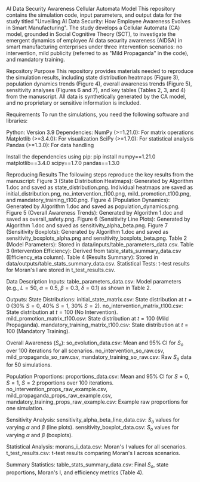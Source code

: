 AI Data Security Awareness Cellular Automata Model
This repository contains the simulation code, input parameters, and output data for the study titled "Unveiling AI Data Security: How Employee Awareness Evolves in Smart Manufacturing". The study develops a Cellular Automata (CA) model, grounded in Social Cognitive Theory (SCT), to investigate the emergent dynamics of employee AI data security awareness (AIDSA) in smart manufacturing enterprises under three intervention scenarios: no intervention, mild publicity (referred to as "Mild Propaganda" in the code), and mandatory training.

Repository Purpose
This repository provides materials needed to reproduce the simulation results, including state distribution heatmaps (Figure 3), population dynamics trends (Figure 4), overall awareness trends (Figure 5), sensitivity analyses (Figures 6 and 7), and key tables (Tables 2, 3, and 4) from the manuscript. All data is synthetically generated by the CA model, and no proprietary or sensitive information is included.

Requirements
To run the simulations, you need the following software and libraries:

Python: Version 3.9
Dependencies:
NumPy (>=1.21.0): For matrix operations
Matplotlib (>=3.4.0): For visualization
SciPy (>=1.7.0): For statistical analysis
Pandas (>=1.3.0): For data handling

Install the dependencies using pip:
pip install numpy==1.21.0 matplotlib==3.4.0 scipy==1.7.0 pandas==1.3.0

Reproducing Results
The following steps reproduce the key results from the manuscript:
Figure 3 (State Distribution Heatmaps): Generated by Algorithm 1.doc and saved as state_distribution.png. Individual heatmaps are saved as initial_distribution.png, no_intervention_t100.png, mild_promotion_t100.png, and mandatory_training_t100.png.
Figure 4 (Population Dynamics): Generated by Algorithm 1.doc and saved as population_dynamics.png.
Figure 5 (Overall Awareness Trends): Generated by Algorithm 1.doc and saved as overall_safety.png.
Figure 6 (Sensitivity Line Plots): Generated by Algorithm 1.doc and saved as sensitivity_alpha_beta.png.
Figure 7 (Sensitivity Boxplots): Generated by Algorithm 1.doc and saved as sensitivity_boxplots_alpha.png and sensitivity_boxplots_beta.png.
Table 2 (Model Parameters): Stored in data/inputs/table_parameters_data.csv.
Table 3 (Intervention Efficiency): Derived from table_stats_summary_data.csv (Efficiency_eta column).
Table 4 (Results Summary): Stored in data/outputs/table_stats_summary_data.csv.
Statistical Tests: t-test results for Moran's I are stored in t_test_results.csv.

Data Description
Inputs:
table_parameters_data.csv: Model parameters (e.g., $L=50$, $\alpha=0.5$, $\beta=0.3$, $\delta=0.1$) as shown in Table 2.


Outputs:
State Distributions:
initial_state_matrix.csv: State distribution at $t=0$ (30% $S=0$, 40% $S=1$, 30% $S=2$).
no_intervention_matrix_t100.csv: State distribution at $t=100$ (No Intervention).
mild_promotion_matrix_t100.csv: State distribution at $t=100$ (Mild Propaganda).
mandatory_training_matrix_t100.csv: State distribution at $t=100$ (Mandatory Training).


Overall Awareness ($S_o$):
so_evolution_data.csv: Mean and 95% CI for $S_o$ over 100 iterations for all scenarios.
no_intervention_so_raw.csv, mild_propaganda_so_raw.csv, mandatory_training_so_raw.csv: Raw $S_o$ data for 50 simulations.


Population Proportions:
proportions_data.csv: Mean and 95% CI for $S=0$, $S=1$, $S=2$ proportions over 100 iterations.
no_intervention_props_raw_example.csv, mild_propaganda_props_raw_example.csv, mandatory_training_props_raw_example.csv: Example raw proportions for one simulation.


Sensitivity Analysis:
sensitivity_alpha_beta_line_data.csv: $S_o$ values for varying $\alpha$ and $\beta$ (line plots).
sensitivity_boxplot_data.csv: $S_o$ values for varying $\alpha$ and $\beta$ (boxplots).


Statistical Analysis:
morans_i_data.csv: Moran's I values for all scenarios.
t_test_results.csv: t-test results comparing Moran's I across scenarios.


Summary Statistics:
table_stats_summary_data.csv: Final $S_o$, state proportions, Moran's I, and efficiency metrics (Table 4).

